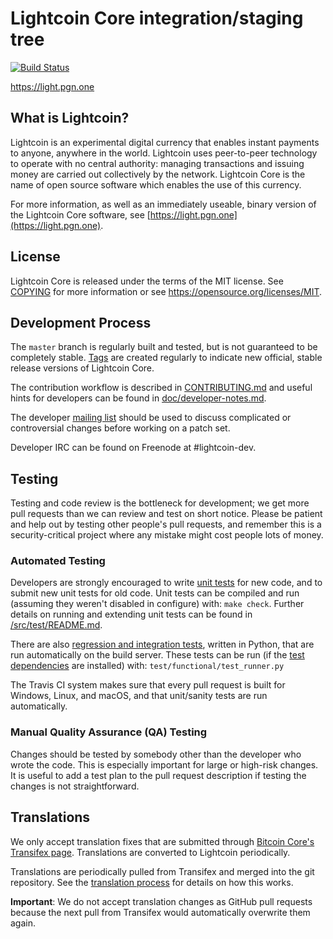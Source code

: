 Lightcoin Core integration/staging tree
=====================================

[![Build Status](https://travis-ci.org/minblock/lightcoin.svg?branch=master)](https://travis-ci.org/minblock/lightcoin)

https://light.pgn.one

What is Lightcoin?
----------------

Lightcoin is an experimental digital currency that enables instant payments to
anyone, anywhere in the world. Lightcoin uses peer-to-peer technology to operate
with no central authority: managing transactions and issuing money are carried
out collectively by the network. Lightcoin Core is the name of open source
software which enables the use of this currency.

For more information, as well as an immediately useable, binary version of
the Lightcoin Core software, see [https://light.pgn.one](https://light.pgn.one).

License
-------

Lightcoin Core is released under the terms of the MIT license. See [COPYING](COPYING) for more
information or see https://opensource.org/licenses/MIT.

Development Process
-------------------

The `master` branch is regularly built and tested, but is not guaranteed to be
completely stable. [Tags](https://github.com/minblock/lightcoin/tags) are created
regularly to indicate new official, stable release versions of Lightcoin Core.

The contribution workflow is described in [CONTRIBUTING.md](CONTRIBUTING.md)
and useful hints for developers can be found in [doc/developer-notes.md](doc/developer-notes.md).

The developer [mailing list](https://groups.google.com/forum/#!forum/lightcoin-dev)
should be used to discuss complicated or controversial changes before working
on a patch set.

Developer IRC can be found on Freenode at #lightcoin-dev.

Testing
-------

Testing and code review is the bottleneck for development; we get more pull
requests than we can review and test on short notice. Please be patient and help out by testing
other people's pull requests, and remember this is a security-critical project where any mistake might cost people
lots of money.

### Automated Testing

Developers are strongly encouraged to write [unit tests](src/test/README.md) for new code, and to
submit new unit tests for old code. Unit tests can be compiled and run
(assuming they weren't disabled in configure) with: `make check`. Further details on running
and extending unit tests can be found in [/src/test/README.md](/src/test/README.md).

There are also [regression and integration tests](/test), written
in Python, that are run automatically on the build server.
These tests can be run (if the [test dependencies](/test) are installed) with: `test/functional/test_runner.py`

The Travis CI system makes sure that every pull request is built for Windows, Linux, and macOS, and that unit/sanity tests are run automatically.

### Manual Quality Assurance (QA) Testing

Changes should be tested by somebody other than the developer who wrote the
code. This is especially important for large or high-risk changes. It is useful
to add a test plan to the pull request description if testing the changes is
not straightforward.

Translations
------------

We only accept translation fixes that are submitted through [Bitcoin Core's Transifex page](https://www.transifex.com/projects/p/bitcoin/).
Translations are converted to Lightcoin periodically.

Translations are periodically pulled from Transifex and merged into the git repository. See the
[translation process](doc/translation_process.md) for details on how this works.

**Important**: We do not accept translation changes as GitHub pull requests because the next
pull from Transifex would automatically overwrite them again.
